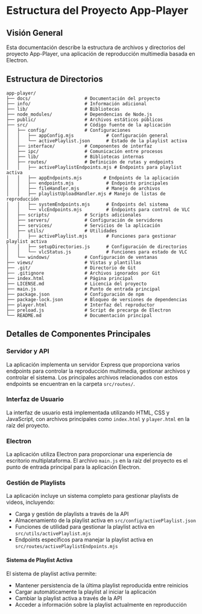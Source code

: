 # Estructura del Proyecto App-Player

## Visión General

Esta documentación describe la estructura de archivos y directorios del proyecto App-Player, una aplicación de reproducción multimedia basada en Electron.

## Estructura de Directorios

```
app-player/
├── docs/                    # Documentación del proyecto
├── info/                    # Información adicional
├── lib/                     # Bibliotecas
├── node_modules/            # Dependencias de Node.js
├── public/                  # Archivos estáticos públicos
├── src/                     # Código fuente de la aplicación
│   ├── config/              # Configuraciones
│   │   ├── appConfig.mjs            # Configuración general
│   │   └── activePlaylist.json      # Estado de la playlist activa
│   ├── interface/           # Componentes de interfaz
│   ├── ipc/                 # Comunicación entre procesos
│   ├── lib/                 # Bibliotecas internas
│   ├── routes/              # Definición de rutas y endpoints
│   │   ├── activePlaylistEndpoints.mjs # Endpoints para playlist activa
│   │   ├── appEndpoints.mjs        # Endpoints de la aplicación
│   │   ├── endpoints.mjs            # Endpoints principales
│   │   ├── fileHandler.mjs          # Manejo de archivos
│   │   ├── playlistUploadHandler.mjs # Manejo de listas de reproducción
│   │   ├── systemEndpoints.mjs      # Endpoints del sistema
│   │   └── vlcEndpoints.mjs         # Endpoints para control de VLC
│   ├── scripts/             # Scripts adicionales
│   ├── servers/             # Configuración de servidores
│   ├── services/            # Servicios de la aplicación
│   ├── utils/               # Utilidades
│   │   ├── activePlaylist.mjs       # Funciones para gestionar playlist activa
│   │   ├── setupDirectories.js      # Configuración de directorios
│   │   └── vlcStatus.js             # Funciones para estado de VLC
│   └── windows/             # Configuración de ventanas
├── views/                   # Vistas y plantillas
├── .git/                    # Directorio de Git
├── .gitignore               # Archivos ignorados por Git
├── index.html               # Página principal
├── LICENSE.md               # Licencia del proyecto
├── main.js                  # Punto de entrada principal
├── package.json             # Configuración de npm
├── package-lock.json        # Bloqueo de versiones de dependencias
├── player.html              # Interfaz del reproductor
├── preload.js               # Script de precarga de Electron
└── README.md                # Documentación principal
```

## Detalles de Componentes Principales

### Servidor y API

La aplicación implementa un servidor Express que proporciona varios endpoints para controlar la reproducción multimedia, gestionar archivos y controlar el sistema. Los principales archivos relacionados con estos endpoints se encuentran en la carpeta `src/routes/`.

### Interfaz de Usuario

La interfaz de usuario está implementada utilizando HTML, CSS y JavaScript, con archivos principales como `index.html` y `player.html` en la raíz del proyecto.

### Electron

La aplicación utiliza Electron para proporcionar una experiencia de escritorio multiplataforma. El archivo `main.js` en la raíz del proyecto es el punto de entrada principal para la aplicación Electron.

### Gestión de Playlists

La aplicación incluye un sistema completo para gestionar playlists de videos, incluyendo:
- Carga y gestión de playlists a través de la API
- Almacenamiento de la playlist activa en `src/config/activePlaylist.json`
- Funciones de utilidad para gestionar la playlist activa en `src/utils/activePlaylist.mjs`
- Endpoints específicos para manejar la playlist activa en `src/routes/activePlaylistEndpoints.mjs`

#### Sistema de Playlist Activa

El sistema de playlist activa permite:
- Mantener persistencia de la última playlist reproducida entre reinicios
- Cargar automáticamente la playlist al iniciar la aplicación
- Cambiar la playlist activa a través de la API
- Acceder a información sobre la playlist actualmente en reproducción 